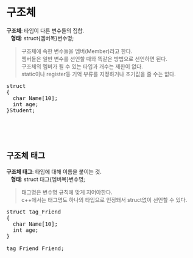 # 구조체
**구조체**: 타입이 다른 변수들의 집합.   
&nbsp;&nbsp;&nbsp;**형태**: struct{멤버목}변수명;  
> 구조체에 속한 변수들을 멤버(Member)라고 한다.  
> 멤버들은 일반 변수를 선언할 때와 똑같은 방법으로 선언하면 된다.  
> 구조체의 멤버가 될 수 있는 타입과 개수는 제한이 없다.   
> static이나 register등 기억 부류를 지정하거나 초기값을 줄 수는 없다.

<pre>struct
{
  char Name[10];
  int age;
}Student;
</pre><br><br><br>

## 구조체 태그
**구조체 태그**: 타입에 대해 이름을 붙이는 것.  
&nbsp;&nbsp;&nbsp;**형태**: struct 태그{멤버목}변수명;  
> 태그명은 변수명 규칙에 맞게 지어야한다.  
> c++에서는 태그명도 하나의 타입으로 인정돼서 struct없이 선언할 수 있다.

<pre>struct tag_Friend
{
  char Name[10];
  int age;
}

tag_Friend Friend;</pre>
